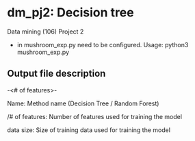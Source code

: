 # dm_pj2: Decision tree #
Data mining (106) Project 2

* <PATH> in mushroom_exp.py need to be configured.
Usage: python3 mushroom_exp.py

## Output file description ##

<Name>-<# of features>-<data size>

Name: Method name (Decision Tree / Random Forest)

/# of features: Number of features used for training the model

data size: Size of training data used for training the model
